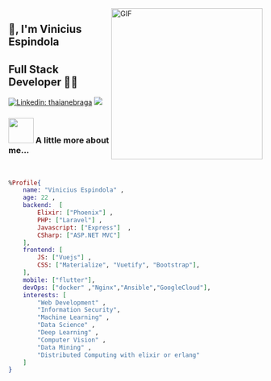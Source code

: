   <img align="right" alt="GIF" src="https://media.giphy.com/media/836HiJc7pgzy8iNXCn/giphy.gif"  width="300" />



##  🙏, I'm Vinicius Espindola
## Full Stack Developer 👨‍💻

[![Linkedin: thaianebraga](https://img.shields.io/badge/-Vinicius-blue?style=flat-square&logo=Linkedin&logoColor=white&link=https://www.linkedin.com/in/anmol-p-singh/)](https://www.linkedin.com/in/vinicius-espindola-a539b8192/)
[![](https://img.shields.io/badge/Gmail-vinnyaoe@gmail.com-red)](mailto:vinnyaoe@gmail.com)


### <img src="https://media.giphy.com/media/VgCDAzcKvsR6OM0uWg/giphy.gif" width="50"> A little more about me...  

<br>

```elixir
%Profile{
    name: "Vinicius Espindola" , 
    age: 22 ,
    backend:  [ 
        Elixir: ["Phoenix"] , 
        PHP: ["Laravel"] , 
        Javascript: ["Express"]  , 
        CSharp: ["ASP.NET MVC"]
    ],
    frontend: [ 
        JS: ["Vuejs"] , 
        CSS: ["Materialize", "Vuetify", "Bootstrap"],
    ],
    mobile: ["flutter"],
    devOps: ["docker" ,"Nginx","Ansible","GoogleCloud"],
    interests: [
        "Web Development" , 
        "Information Security", 
        "Machine Learning" ,
        "Data Science" , 
        "Deep Learning" , 
        "Computer Vision" , 
        "Data Mining" , 
        "Distributed Computing with elixir or erlang"
    ] 
}

```